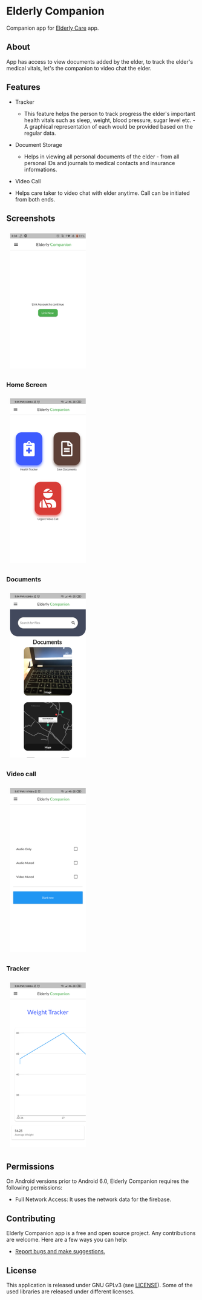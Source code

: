 
# Elderly Companion

Companion app for [Elderly Care](https://github.com/adarshbalu/elderly_app) app.

## About

App has access to view documents added by the elder, to track the elder's medical vitals, let's the companion to video chat the elder.

## Features

- Tracker
  - This feature helps the person to track progress the elder's important health vitals such as sleep, weight, blood pressure, sugar level etc.   - A graphical representation of each would be provided based on the regular data.

- Document Storage
  - Helps in viewing all personal documents of the elder  - from all personal IDs and journals to medical contacts and insurance informations. 
  
 - Video Call
  - Helps care taker to video chat with elder anytime. Call can be initiated from both ends.
## Screenshots

<img src="screens/e00.png" align="center"
width="200" hspace="10" vspace="10">

### Home Screen

<img src="screens/e0.png" align="center"
width="200" hspace="10" vspace="10">

### Documents

<img src="screens/e1.png" align="center"
width="200" hspace="10" vspace="10">

### Video call

<img src="screens/e2.png" align="center"
width="200" hspace="10" vspace="10">

### Tracker

<img src="screens/e3.png" align="center"
width="200" hspace="10" vspace="10">


## Permissions

On Android versions prior to Android 6.0, Elderly Companion requires the following permissions:

- Full Network Access: It uses the network data for the firebase.



## Contributing

Elderly Companion app is a free and open source project. Any contributions are welcome. Here are a few ways you can help:
 * [Report bugs and make suggestions.](https://github.com/adarshbalu/elderly_companion/issues)
 



## License

This application is released under GNU GPLv3 (see [LICENSE](LICENSE)).
Some of the used libraries are released under different licenses.
